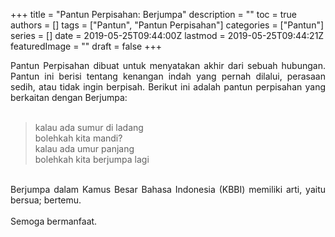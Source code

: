 +++
title = "Pantun Perpisahan: Berjumpa"
description = ""
toc = true
authors = []
tags = ["Pantun", "Pantun Perpisahan"]
categories = ["Pantun"]
series = []
date = 2019-05-25T09:44:00Z
lastmod = 2019-05-25T09:44:21Z
featuredImage = ""
draft = false
+++

<div style="text-align: justify;">Pantun Perpisahan dibuat untuk menyatakan akhir dari sebuah hubungan. Pantun ini berisi tentang kenangan indah yang pernah dilalui, perasaan sedih, atau tidak ingin berpisah. Berikut ini adalah pantun perpisahan yang berkaitan dengan Berjumpa:<br /><br />
<blockquote class="tr_bq">kalau ada sumur di ladang<br />bolehkah kita mandi?<br />kalau ada umur panjang<br />bolehkah kita berjumpa lagi</blockquote><br />
Berjumpa dalam Kamus Besar Bahasa Indonesia (KBBI) memiliki arti, yaitu bersua; bertemu.<br /><br />
Semoga bermanfaat.</div>
